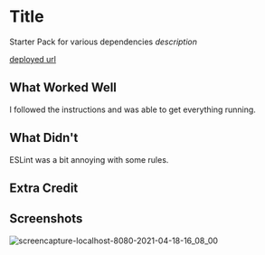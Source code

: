 # Title
Starter Pack for various dependencies
*description*

[deployed url](https://zen-goldwasser-c12610.netlify.app/)

## What Worked Well
I followed the instructions and was able to get everything running.
## What Didn't
ESLint was a bit annoying with some rules.
## Extra Credit

## Screenshots
![screencapture-localhost-8080-2021-04-18-16_08_00](https://user-images.githubusercontent.com/72226780/115163867-5f3bef00-a060-11eb-93b3-7aee75be3547.png)
